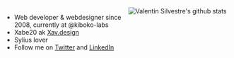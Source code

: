 <img align="right" alt="Valentin Silvestre's github stats" src="https://github-readme-stats.vercel.app/api?username=xabe20&count_private=1&show_icons=true" />

- Web developer & webdesigner since 2008, currently at @kiboko-labs
- Xabe20 ak [Xav.design](http://xav.design/)
- Sylius lover
- Follow me on [Twitter](https://twitter.com/xabe20) and [LinkedIn](https://www.linkedin.com/in/xbesson/)
